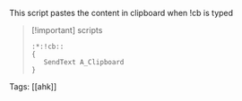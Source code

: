 This script pastes the content in clipboard when !cb is typed

>[!important] scripts
>```
>:*:!cb::
>{
>    SendText A_Clipboard
>}
>```

Tags: [[ahk]]